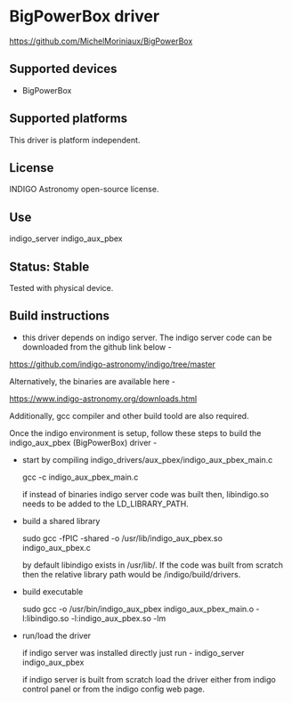 # BigPowerBox driver

https://github.com/MichelMoriniaux/BigPowerBox

## Supported devices
* BigPowerBox

## Supported platforms

This driver is platform independent.

## License

INDIGO Astronomy open-source license.

## Use

indigo_server indigo_aux_pbex

## Status: Stable

Tested with physical device.

## Build instructions
* this driver depends on indigo server. The indigo server code can be downloaded from the github link below -

https://github.com/indigo-astronomy/indigo/tree/master

Alternatively, the binaries are available here -

https://www.indigo-astronomy.org/downloads.html

Additionally, gcc compiler and other build toold are also required.

Once the indigo environment is setup, follow these steps to build the indigo_aux_pbex (BigPowerBox) driver -
* start by compiling indigo_drivers/aux_pbex/indigo_aux_pbex_main.c

  gcc -c indigo_aux_pbex_main.c

  if instead of binaries indigo server code was built then, libindigo.so needs to be added to the LD_LIBRARY_PATH.

* build a shared library

  sudo gcc -fPIC -shared -o /usr/lib/indigo_aux_pbex.so indigo_aux_pbex.c

  by default libindigo exists in /usr/lib/. If the code was built from scratch then the relative library path would be /indigo/build/drivers.

* build executable 

  sudo gcc -o /usr/bin/indigo_aux_pbex indigo_aux_pbex_main.o -l:libindigo.so -l:indigo_aux_pbex.so -lm

* run/load the driver 

  if indigo server was installed directly just run -
  indigo_server indigo_aux_pbex

  if indigo server is built from scratch load the driver either from indigo control panel or from the indigo config web page.
    